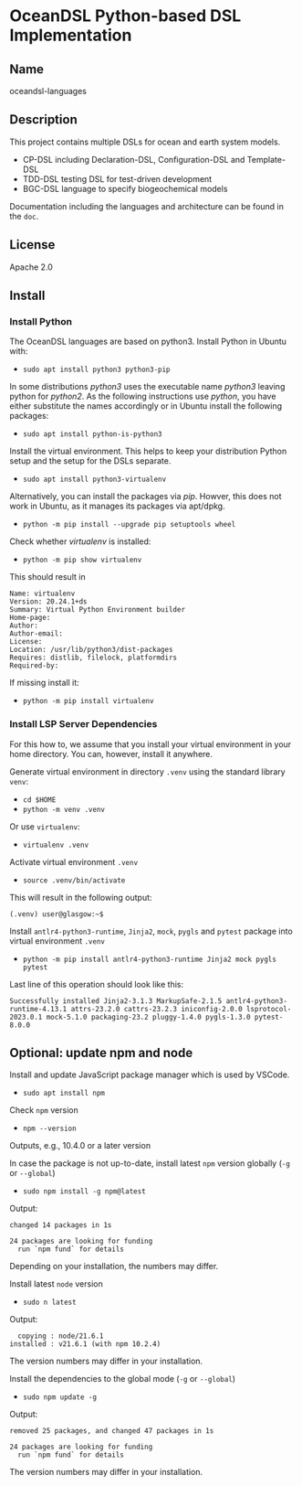 # OceanDSL Python-based DSL Implementation

## Name

oceandsl-languages

## Description

This project contains multiple DSLs for ocean and earth system models.

- CP-DSL including Declaration-DSL, Configuration-DSL and Template-DSL
- TDD-DSL testing DSL for test-driven development
- BGC-DSL language to specify biogeochemical models

Documentation including the languages and architecture can be found in the `doc`.

## License

Apache 2.0

## Install

### Install Python

The OceanDSL languages are based on python3.
Install Python in Ubuntu with:
- `sudo apt install python3 python3-pip`

In some distributions *python3* uses the executable name *python3* leaving
python for *python2*. As the following instructions use *python*, you have
either substitute the names accordingly or in Ubuntu install the following
packages:

- `sudo apt install python-is-python3`

Install the virtual environment. This helps to keep your distribution
Python setup and the setup for the DSLs separate.

- `sudo apt install python3-virtualenv`

Alternatively, you can install the packages via *pip*. Howver, this does
not work in Ubuntu, as it manages its packages via apt/dpkg.
- `python -m pip install --upgrade pip setuptools wheel`

Check whether *virtualenv* is installed:

- `python -m pip show virtualenv`

This should result in
```
Name: virtualenv
Version: 20.24.1+ds
Summary: Virtual Python Environment builder
Home-page: 
Author: 
Author-email: 
License: 
Location: /usr/lib/python3/dist-packages
Requires: distlib, filelock, platformdirs
Required-by:
```

If missing install it:
- `python -m pip install virtualenv`

### Install LSP Server Dependencies

For this how to, we assume that you install your virtual environment in your
home directory. You can, however, install it anywhere.

Generate virtual environment in directory `.venv` using the standard
library `venv`:

- `cd $HOME`
- `python -m venv .venv`

Or use `virtualenv`:
- `virtualenv .venv`

Activate virtual environment `.venv`
- `source .venv/bin/activate`

This will result in the following output:
```
(.venv) user@glasgow:~$ 
```

Install `antlr4-python3-runtime`, `Jinja2`, `mock`, `pygls` and `pytest`
package into virtual environment `.venv`
- `python -m pip install antlr4-python3-runtime Jinja2 mock pygls pytest`

Last line of this operation should look like this:
```
Successfully installed Jinja2-3.1.3 MarkupSafe-2.1.5 antlr4-python3-runtime-4.13.1 attrs-23.2.0 cattrs-23.2.3 iniconfig-2.0.0 lsprotocol-2023.0.1 mock-5.1.0 packaging-23.2 pluggy-1.4.0 pygls-1.3.0 pytest-8.0.0
```


## Optional: update npm and node

Install and update JavaScript package manager which is used by VSCode.
- `sudo apt install npm`

Check `npm` version
- `npm --version`

Outputs, e.g., 10.4.0 or a later version

In case the package is not up-to-date, install latest `npm` version globally
(`-g` or `--global`)
- `sudo npm install -g npm@latest`

Output:
```
changed 14 packages in 1s

24 packages are looking for funding
  run `npm fund` for details
```
Depending on your installation, the numbers may differ.

Install latest `node` version
- `sudo n latest`

Output:
```
  copying : node/21.6.1
installed : v21.6.1 (with npm 10.2.4)
```
The version numbers may differ in your installation.

Install the dependencies to the global mode (`-g` or `--global`)
- `sudo npm update -g`

Output:
```
removed 25 packages, and changed 47 packages in 1s

24 packages are looking for funding
  run `npm fund` for details
```
The version numbers may differ in your installation.


